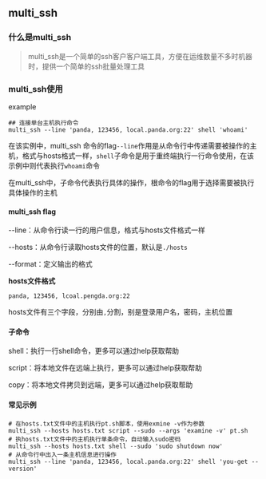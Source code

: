 ## multi_ssh
### 什么是multi_ssh
> multi_ssh是一个简单的ssh客户客户端工具，方便在运维数量不多时机器时，提供一个简单的ssh批量处理工具

### multi_ssh使用

example

```shell
## 连接单台主机执行命令
multi_ssh --line 'panda, 123456, local.panda.org:22' shell 'whoami'
```

在该实例中，multi_ssh 命令的flag`--line`作用是从命令行中传递需要被操作的主机，格式与hosts格式一样，`shell`子命令是用于重终端执行一行命令使用，在该示例中则代表执行`whoami`命令

在multi_ssh中，子命令代表执行具体的操作，根命令的flag用于选择需要被执行具体操作的主机

#### multi_ssh flag

--line：从命令行读一行的用户信息，格式与hosts文件格式一样

--hosts：从命令行读取hosts文件的位置，默认是`./hosts`

--format：定义输出的格式

**hosts文件格式**

```
panda, 123456, lcoal.pengda.org:22
```

hosts文件有三个字段，分别由`,`分割，别是登录用户名，密码，主机位置

#### 子命令

shell：执行一行shell命令，更多可以通过help获取帮助

script：将本地文件在远端上执行，更多可以通过help获取帮助

copy：将本地文件拷贝到远端，更多可以通过help获取帮助

#### 常见示例

```shell
# 在hosts.txt文件中的主机执行pt.sh脚本，使用exmine -v作为参数
multi_ssh --hosts hosts.txt script --sudo --args 'examine -v' pt.sh 
# 执hosts.txt文件中的主机执行单条命令，自动输入sudo密码
multi_ssh --hosts hosts.txt shell --sudo 'sudo shutdown now'
# 从命令行中出入一条主机信息进行操作
multi_ssh --line 'panda, 123456, local.panda.org:22' shell 'you-get --version'
```